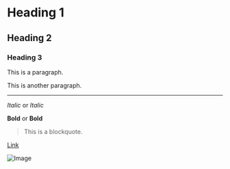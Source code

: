 # Heading 1
## Heading 2
### Heading 3

This is a paragraph.

This is another paragraph.

---

*Italic* or _Italic_

**Bold** or __Bold__

> This is a blockquote.

[Link](https://www.example.com)

![Image](https://www.example.com/image.jpg)
